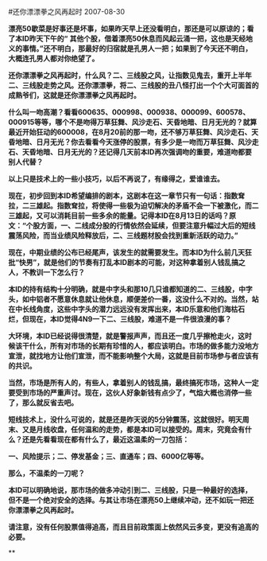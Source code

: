 #还你漂漂拳之风再起时
2007-08-30

**漂亮50歇菜是好事还是坏事，如果昨天早上还没看明白，那还是可以原谅的；看了本ID昨天下午的“**
**其他个股，借着漂亮50休息而风起云涌一把，这也是天经地义的事情。”还不明白，那最好的归宿就是孔男人一把；如果到了今天还不明白，大概连孔男人都对你绝望了。**

**还你漂漂拳之风再起时，什么风？二、三线股之风，让指数见鬼去，重开上半年二、三线股走势之风。还你漂漂拳，将二、三线股的丑八怪打出一个个大可面首的成熟爷们，这就是还你漂漂拳之风再起时。**

**什么叫一吻高潮？看看600635、000998、000938、000099、600578、000915等等，哪个不是吻得万草狂舞、风沙走石、天昏地暗、日月无光的？就算最近开始狂动的600008，在8月20前的那一吻，还不够万草狂舞、风沙走石、天昏地暗、日月无光？你去看看今天涨停的股票，有多少是一吻而万草狂舞、风沙走石、天昏地暗、日月无光的？还记得几天前本ID再次强调吻的重要，难道吻都要别人代替？**

**以上只是技术上的一些小技巧，以后不再说了，有缘得之，爱谁谁去。**

**现在，初步回到本ID希望编排的剧本，这剧本在这一章节只有一句话：指数耷拉，二三雄起。指数耷拉，将使得一些极为迫切解决的矛盾不会一下被激化，而二三雄起，又可以消耗目前一些多余的能量。记得本ID在8月13日的话吗？原文：“个股方面，一、二线成分股的行情依然会延续，但要注意升幅过大后的短线震荡风险，而当业绩风险释放后，二、三线题材股会找到重新活跃的动力。”**
 
**现在，中期业绩的公布已经尾声，该发生的就需要发生。而本ID为什么前几天狂批“快男”，就是他们的节奏有打乱本ID剧本的可能，对这种拿着别人钱乱搞之人，不教训一下怎么行？**
 
**本ID的持有结构十分明确，就是中字头和那10几只谁都知道的二、三线股，中字头，如中铝者不愿意休息就让他休息，顺便差价一番，这没什么不对的。当然，站在中长线角度，这些中字头的潜力远远没有发挥出来，本ID乐意和他们海枯石烂，但现在，本ID觉得4N9一下二、三线股，难道不是一件很浪漫的事？**
 
**大环境，本ID已经说得很清楚，就是警报声声，而且还一度几乎擦枪走火，这时候该干什么，所有对市场的长期有珍惜的人，都应该明白。市场的做多能力没地方宣泄，就找地方让他们宣泄，而不能影响整个大局，这就是目前市场参与者应该有的共识。**
 
**当然，市场是所有人的，有些人，拿着别人的钱乱搞，最终搞死市场，这种人一定要受到市场的严重声讨。现在，这伙人好象新钱有点少了，气焰大概也消停一些了，那么就反省去吧。**
 
**短线技术上，没什么可说的，就是还是昨天说的5分钟震荡，这就很好。明天周末、又是月线收盘，任何温和的走势，都是本ID可以接受的。周末，究竟会有什么？还是先看看现在都有什么了，最近这温柔的一刀包括：**
 
**一、风险提示；二、停发基金；三、直通车；四、6000亿等等。**
 
**那么，不温柔的一刀呢？**
 
**本ID可以明确地说，那市场的做多冲动引到二、三线股，只是一种最好的选择，但不是一个绝对安全的选择。与其让市场在漂亮50上继续冲动，还不如玩一把还你漂漂拳之风再起时。**
 
**请注意，没有任何股票值得追高，而且目前政策面上依然风云多变，更没有追高的必要。**
 
**